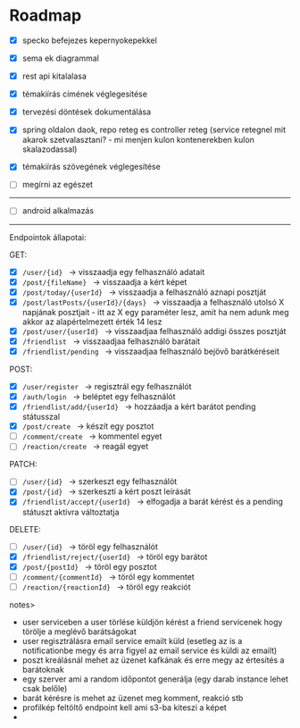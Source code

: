 # Roadmap

- [X] specko befejezes kepernyokepekkel
- [X] sema ek diagrammal
- [X] rest api kitalalasa

- [X] témakiírás címének véglegesítése
- [X] tervezési döntések dokumentálása
- [X] spring oldalon daok, repo reteg es controller reteg (service retegnel mit akarok szetvalasztani? - mi menjen kulon kontenerekben kulon skalazodassal)

- [X] témakiírás szövegének véglegesítése
- [ ] megírni az egészet

---

- [ ] android alkalmazás

---

Endpointok állapotai:

GET:
- [X] ```/user/{id} ``` -> visszaadja egy felhasználó adatait
- [X] ```/post/{fileName} ``` -> visszaadja a kért képet
- [X] ```/post/today/{userId} ``` -> visszaadja a felhasználó aznapi posztját
- [X] ```/post/lastPosts/{userId}/{days} ``` -> visszaadja a felhasználó utolsó X napjának posztjait - itt az X egy paraméter lesz, amit ha nem adunk meg akkor az alapértelmezett érték 14 lesz
- [X] ```/post/user/{userId} ``` -> visszaadjaa felhasználó addigi összes posztját
- [X] ```/friendlist ``` -> visszaadjaa felhasználó barátait
- [X] ```/friendlist/pending ``` -> visszaadjaa felhasználó bejövő barátkéréseit

POST:
- [X] ```/user/register ``` -> regisztrál egy felhasználót
- [X] ```/auth/login ``` -> beléptet egy felhasználót
- [X] ```/friendlist/add/{userId} ``` -> hozzáadja a kért barátot pending státusszal
- [X] ```/post/create ``` -> készít egy posztot
- [ ] ```/comment/create ``` -> kommentel egyet
- [ ] ```/reaction/create ``` -> reagál egyet

PATCH:
- [ ] ```/user/{id} ``` -> szerkeszt egy felhasználót
- [X] ```/post/{id} ``` -> szerkeszti a kért poszt leírását
- [X] ```/friendlist/accept/{userId} ``` -> elfogadja a barát kérést és a pending státuszt aktívra változtatja

DELETE:
- [ ] ```/user/{id} ``` -> töröl egy felhasználót
- [X] ```/friendlist/reject/{userId} ``` -> töröl egy barátot
- [X] ```/post/{postId} ``` -> töröl egy posztot
- [ ] ```/comment/{commentId} ``` -> töröl egy kommentet
- [ ] ```/reaction/{reactionId} ``` -> töröl egy reakciót

notes>
- user serviceben a user törlése küldjön kérést a friend servicenek hogy törölje a meglévő barátságokat
- user regisztrálásra email service emailt küld (esetleg az is a notificationbe megy és arra figyel az email service és küldi az emailt)
- poszt kreálásnál mehet az üzenet kafkának és erre megy az értesítés a barátoknak
- egy szerver ami a random időpontot generálja (egy darab instance lehet csak belőle)
- barát kérésre is mehet az üzenet meg komment, reakció stb
- profilkép feltöltő endpoint kell ami s3-ba kiteszi a képet
- 